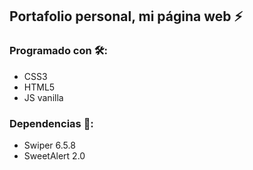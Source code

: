 ## Portafolio personal, mi página web ⚡

### Programado con 🛠:
* CSS3
* HTML5
* JS vanilla

### Dependencias 🚧:
* Swiper 6.5.8
* SweetAlert 2.0  


